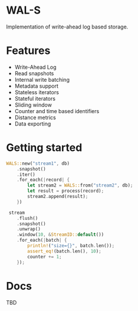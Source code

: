 # WAL-S

Implementation of write-ahead log based storage.


# Features

- Write-Ahead Log 
- Read snapshots
- Internal write batching
- Metadata support
- Stateless iterators
- Stateful iterators
- Sliding window
- Counter and time based identifiers 
- Distance metrics
- Data exporting


# Getting started

```rust
WALS::new("stream1", db)
    .snapshot()
    .iter()
    .for_each(|record| {
        let stream2 = WALS::from("stream2", db);
        let result = process(record);
        stream2.append(result);
    })
```

```rust
 stream
    .flush()
    .snapshot()
    .unwrap()
    .window(10, &StreamID::default())
    .for_each(|batch| {
        println!("size={}", batch.len());
        assert_eq!(batch.len(), 10);
        counter += 1;
    });
```


# Docs

TBD